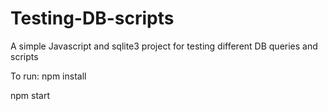 # Testing-DB-scripts
A simple Javascript and sqlite3 project for testing different DB queries and scripts


To run:
npm install 

npm start